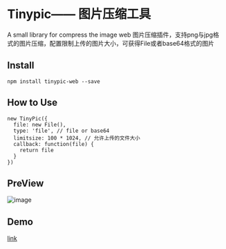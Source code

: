 # Tinypic—— 图片压缩工具
A small library for compress the image
web 图片压缩插件，支持png与jpg格式的图片压缩，配置限制上传的图片大小，可获得File或者base64格式的图片

Install
--------------------------------------

```
npm install tinypic-web --save
```
How to Use
--------------------------------------
```
new TinyPic({
  file: new File(),
  type: 'file', // file or base64
  limitsize: 100 * 1024, // 允许上传的文件大小
  callback: function(file) {
    return file
  }
})
```

PreView
--------------------------------------
![image](https://rlynnricemin.github.io/tinypic-web/example/viewpic.png)

Demo
--------------------------------------
[link](https://rlynnricemin.github.io/tinypic-web/example/index.html)